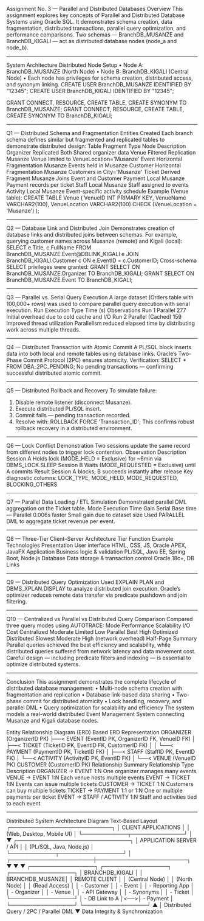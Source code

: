  Assignment No. 3 — Parallel and Distributed Databases
 Overview
This assignment explores key concepts of Parallel and Distributed Database Systems using Oracle SQL.
It demonstrates schema creation, data fragmentation, distributed transactions, parallel query optimization, and performance comparisons.
Two schemas — BranchDB_MUSANZE and BranchDB_KIGALI — act as distributed database nodes (node_a and node_b).
________________________________________
 System Architecture
 Distributed Node Setup
•	Node A: BranchDB_MUSANZE (North Node)
•	Node B: BranchDB_KIGALI (Central Node)
•	Each node has privileges for schema creation, distributed access, and synonym linking.
CREATE USER BranchDB_MUSANZE IDENTIFIED BY "12345";
CREATE USER BranchDB_KIGALI IDENTIFIED BY "12345";

GRANT CONNECT, RESOURCE, CREATE TABLE, CREATE SYNONYM TO BranchDB_MUSANZE;
GRANT CONNECT, RESOURCE, CREATE TABLE, CREATE SYNONYM TO BranchDB_KIGALI;
________________________________________
Q1 — Distributed Schema and Fragmentation
Entities Created
Each branch schema defines similar but fragmented and replicated tables to demonstrate distributed design:
Table	Fragment Type	Node	Description
Organizer	Replicated	Both	Shared organizer data
Venue	Filtered Replication	Musanze	Venue limited to VenueLocation='Musanze'
Event	Horizontal Fragmentation	Musanze	Events held in Musanze
Customer	Horizontal Fragmentation	Musanze	Customers in City='Musanze'
Ticket	Derived Fragment	Musanze	Joins Event and Customer
Payment	Local	Musanze	Payment records per ticket
Staff	Local	Musanze	Staff assigned to events
Activity	Local	Musanze	Event-specific activity schedule
Example (Venue table):
CREATE TABLE Venue (
  VenueID INT PRIMARY KEY,
  VenueName VARCHAR2(100),
  VenueLocation VARCHAR2(100) CHECK (VenueLocation = 'Musanze')
);
________________________________________
Q2 — Database Link and Distributed Join
Demonstrates creation of database links and distributed joins between schemas.
For example, querying customer names across Musanze (remote) and Kigali (local):
SELECT e.Title, c.FullName
FROM BranchDB_MUSANZE.Event@DBLINK_KIGALI e
JOIN BranchDB_KIGALI.Customer c ON e.EventID = c.CustomerID;
Cross-schema SELECT privileges were granted:
GRANT SELECT ON BranchDB_MUSANZE.Organizer TO BranchDB_KIGALI;
GRANT SELECT ON BranchDB_MUSANZE.Event TO BranchDB_KIGALI;
________________________________________
 Q3 — Parallel vs. Serial Query Execution
A large dataset (Orders table with 100,000+ rows) was used to compare parallel query execution with serial execution.
Run	Execution Type	Time (s)	Observations
Run 1	Parallel	277	Initial overhead due to cold cache and I/O
Run 2	Parallel (Cached)	159	Improved thread utilization
Parallelism reduced elapsed time by distributing work across multiple threads.
________________________________________
 Q4 — Distributed Transaction with Atomic Commit
A PL/SQL block inserts data into both local and remote tables using database links.
Oracle’s Two-Phase Commit Protocol (2PC) ensures atomicity.
Verification:
SELECT * FROM DBA_2PC_PENDING;
 No pending transactions — confirming successful distributed atomic commit.
________________________________________
 Q5 — Distributed Rollback and Recovery
To simulate failure:
1.	Disable remote listener (disconnect Musanze).
2.	Execute distributed PL/SQL insert.
3.	Commit fails — pending transaction recorded.
4.	Resolve with:
ROLLBACK FORCE 'Transaction_ID';
This confirms robust rollback recovery in a distributed environment.
________________________________________
 Q6 — Lock Conflict Demonstration
Two sessions update the same record from different nodes to trigger lock contention.
Observation	Description
Session A	Holds lock (MODE_HELD = Exclusive) for ~6min via DBMS_LOCK.SLEEP
Session B	Waits (MODE_REQUESTED = Exclusive) until A commits
Result	Session A blocks; B succeeds instantly after release
Key diagnostic columns:
LOCK_TYPE, MODE_HELD, MODE_REQUESTED, BLOCKING_OTHERS
________________________________________
 Q7 — Parallel Data Loading / ETL Simulation
Demonstrated parallel DML aggregation on the Ticket table.
Mode	Execution Time	Gain
Serial	Base time	—
Parallel	0.006s faster	Small gain due to dataset size
Used PARALLEL DML to aggregate ticket revenue per event.
________________________________________
 Q8 — Three-Tier Client–Server Architecture
Tier	Function	Example Technologies
Presentation	User interface	HTML, CSS, JS, Oracle APEX, JavaFX
Application	Business logic & validation	PL/SQL, Java EE, Spring Boot, Node.js
Database	Data storage & transaction control	Oracle 18c+, DB Links
________________________________________
 Q9 — Distributed Query Optimization
Used EXPLAIN PLAN and DBMS_XPLAN.DISPLAY to analyze distributed join execution.
Oracle’s optimizer reduces remote data transfer via predicate pushdown and join filtering.
________________________________________
 Q10 — Centralized vs Parallel vs Distributed Query Comparison
Compared three query modes using AUTOTRACE:
Mode	Performance	Scalability	I/O Cost
Centralized	Moderate	Limited	Low
Parallel	Best	High	Optimized
Distributed	Slowest	Moderate	High (network overhead)
Half-Page Summary
Parallel queries achieved the best efficiency and scalability, while distributed queries suffered from network latency and data movement cost.
Careful design — including predicate filters and indexing — is essential to optimize distributed systems.
________________________________________
 Conclusion
This assignment demonstrates the complete lifecycle of distributed database management:
•	Multi-node schema creation with fragmentation and replication
•	Database link-based data sharing
•	Two-phase commit for distributed atomicity
•	Lock handling, recovery, and parallel DML
•	Query optimization for scalability and efficiency
The system models a real-world distributed Event Management System connecting Musanze and Kigali database nodes.

 Entity Relationship Diagram (ERD)
Based ERD Representation
ORGANIZER (OrganizerID PK)
    ├──< EVENT (EventID PK, OrganizerID FK, VenueID FK)
    │       ├──< TICKET (TicketID PK, EventID FK, CustomerID FK)
    │       │       └──< PAYMENT (PaymentID PK, TicketID FK)
    │       ├──< STAFF (StaffID PK, EventID FK)
    │       └──< ACTIVITY (ActivityID PK, EventID FK)
    │
    └──< VENUE (VenueID PK)
CUSTOMER (CustomerID PK)
Relationship Summary
Relationship	Type	Description
ORGANIZER → EVENT	1:N	One organizer manages many events
VENUE → EVENT	1:N	Each venue hosts multiple events
EVENT → TICKET	1:N	Events can issue multiple tickets
CUSTOMER → TICKET	1:N	Customers can buy multiple tickets
TICKET → PAYMENT	1:1 or 1:N	One or multiple payments per ticket
EVENT → STAFF / ACTIVITY	1:N	Staff and activities tied to each event
________________________________________
 Distributed System Architecture Diagram
Text-Based Layout
                  ┌───────────────────────────┐
                  │   CLIENT APPLICATIONS     │
                  │ (Web, Desktop, Mobile UI) │
                  └────────────┬──────────────┘
                               │
                               ▼
                 ┌──────────────────────────────┐
                 │  APPLICATION SERVER / API    │
                 │  (PL/SQL, Java, Node.js)     │
                 └────────────┬─────────────────┘
                               │
        ┌──────────────────────┼────────────────────────┐
        ▼                      ▼                        ▼
┌─────────────────┐   ┌─────────────────┐      ┌─────────────────┐
│ BRANCHDB_KIGALI │   │ BRANCHDB_MUSANZE│      │  REMOTE CLIENT  │
│  (Central Node) │   │  (North Node)   │      │   (Read Access) │
│  - Customer     │   │  - Event        │      │ - Reporting App │
│  - Organizer    │   │  - Venue        │      │ - API Gateway   │
│  - Synonyms     │   │  - Ticket       │      └─────────────────┘
│  - DB Link to A │<──>│  - Payment     │
└─────────────────┘   └─────────────────┘
         ▲
         │ Distributed Query / 2PC / Parallel DML
         ▼
    Data Integrity & Synchronization

